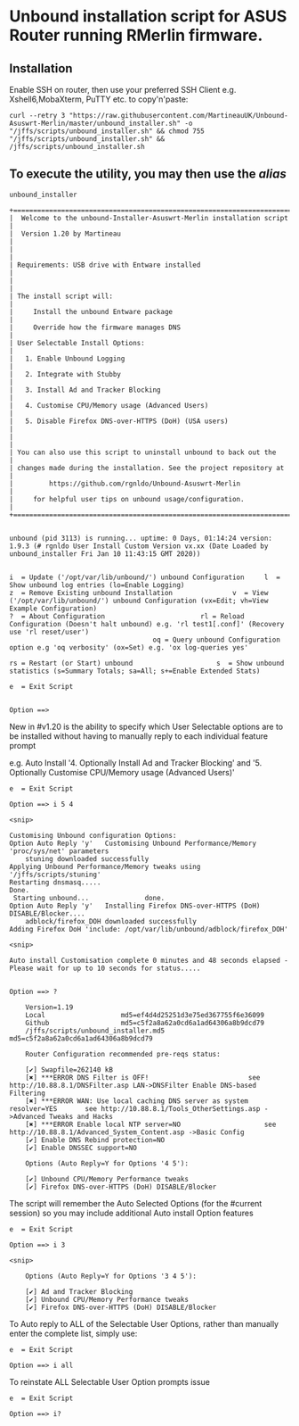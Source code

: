 # Unbound installation script for ASUS Router running RMerlin firmware.

## Installation ##

Enable SSH on router, then use your preferred SSH Client e.g. Xshell6,MobaXterm, PuTTY etc. to copy'n'paste:

	curl --retry 3 "https://raw.githubusercontent.com/MartineauUK/Unbound-Asuswrt-Merlin/master/unbound_installer.sh" -o "/jffs/scripts/unbound_installer.sh" && chmod 755 "/jffs/scripts/unbound_installer.sh" && /jffs/scripts/unbound_installer.sh


## To execute the utility, you may then use the _alias_ ##

	unbound_installer

```
+======================================================================+
|  Welcome to the unbound-Installer-Asuswrt-Merlin installation script |
|  Version 1.20 by Martineau                                           |
|                                                                      |
| Requirements: USB drive with Entware installed                       |
|                                                                      |
| The install script will:                                             |
|     Install the unbound Entware package                              |
|     Override how the firmware manages DNS                            |
| User Selectable Install Options:                                     |
|   1. Enable Unbound Logging                                          |
|   2. Integrate with Stubby                                           |
|   3. Install Ad and Tracker Blocking                                 |
|   4. Customise CPU/Memory usage (Advanced Users)                     |
|   5. Disable Firefox DNS-over-HTTPS (DoH) (USA users)                |
|                                                                      |
| You can also use this script to uninstall unbound to back out the    |
| changes made during the installation. See the project repository at  |
|         https://github.com/rgnldo/Unbound-Asuswrt-Merlin             |
|     for helpful user tips on unbound usage/configuration.            |
+======================================================================+


unbound (pid 3113) is running... uptime: 0 Days, 01:14:24 version: 1.9.3 (# rgnldo User Install Custom Version vx.xx (Date Loaded by unbound_installer Fri Jan 10 11:43:15 GMT 2020))


i  = Update ('/opt/var/lib/unbound/') unbound Configuration		l  = Show unbound log entries (lo=Enable Logging)
z  = Remove Existing unbound Installation				v  = View ('/opt/var/lib/unbound/') unbound Configuration (vx=Edit; vh=View Example Configuration) 
?  = About Configuration						rl = Reload Configuration (Doesn't halt unbound) e.g. 'rl test1[.conf]' (Recovery use 'rl reset/user')
									oq = Query unbound Configuration option e.g 'oq verbosity' (ox=Set) e.g. 'ox log-queries yes'

rs = Restart (or Start) unbound						s  = Show unbound statistics (s=Summary Totals; sa=All; s+=Enable Extended Stats)

e  = Exit Script


Option ==>  
```

New in #v1.20 is the ability to specify which User Selectable options are to be installed without having to manually reply to each individual feature prompt

e.g. Auto Install '4. Optionally Install Ad and Tracker Blocking' and '5. Optionally Customise CPU/Memory usage (Advanced Users)'
```
e  = Exit Script

Option ==> i 5 4

<snip>

Customising Unbound configuration Options:
Option Auto Reply 'y'	Customising Unbound Performance/Memory 'proc/sys/net' parameters
	stuning downloaded successfully
Applying Unbound Performance/Memory tweaks using '/jffs/scripts/stuning'
Restarting dnsmasq.....
Done.
 Starting unbound...              done. 
Option Auto Reply 'y'	Installing Firefox DNS-over-HTTPS (DoH) DISABLE/Blocker....
	adblock/firefox_DOH downloaded successfully
Adding Firefox DoH 'include: /opt/var/lib/unbound/adblock/firefox_DOH'

<snip>

Auto install Customisation complete 0 minutes and 48 seconds elapsed - Please wait for up to 10 seconds for status.....


Option ==> ?

	Version=1.19
	Local					md5=ef4d4d25251d3e75ed367755f6e36099
	Github					md5=c5f2a8a62a0cd6a1ad64306a8b9dcd79
	/jffs/scripts/unbound_installer.md5	md5=c5f2a8a62a0cd6a1ad64306a8b9dcd79

	Router Configuration recommended pre-reqs status:

	[✔] Swapfile=262140 kB
	[✖] ***ERROR DNS Filter is OFF!  						see http://10.88.8.1/DNSFilter.asp LAN->DNSFilter Enable DNS-based Filtering
	[✖] ***ERROR WAN: Use local caching DNS server as system resolver=YES  		see http://10.88.8.1/Tools_OtherSettings.asp ->Advanced Tweaks and Hacks
	[✖] ***ERROR Enable local NTP server=NO  					see http://10.88.8.1/Advanced_System_Content.asp ->Basic Config
	[✔] Enable DNS Rebind protection=NO
	[✔] Enable DNSSEC support=NO

	Options (Auto Reply=Y for Options '4 5'):

	[✔] Unbound CPU/Memory Performance tweaks
	[✔] Firefox DNS-over-HTTPS (DoH) DISABLE/Blocker

```
The script will remember the Auto Selected Options (for the #current session) so you may include additional Auto install Option features

```
e  = Exit Script

Option ==> i 3

<snip>

	Options (Auto Reply=Y for Options '3 4 5'):

	[✔] Ad and Tracker Blocking
	[✔] Unbound CPU/Memory Performance tweaks
	[✔] Firefox DNS-over-HTTPS (DoH) DISABLE/Blocker

```
To Auto reply to ALL of the Selectable User Options, rather than manually enter the complete list, simply use:

```
e  = Exit Script

Option ==> i all
```

To reinstate ALL Selectable User Option prompts issue

```
e  = Exit Script

Option ==> i?
```
